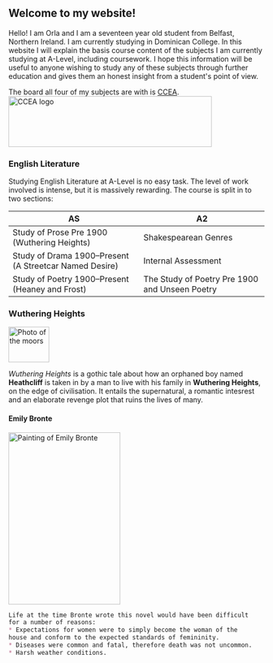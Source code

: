 ## Welcome to my website!

Hello! I am Orla and I am a seventeen year old student from Belfast, Northern Ireland. I am currently studying in Dominican College. In this website I will explain the basis course content of the subjects I am currently studying at A-Level, including coursework. I hope this information will be useful to anyone wishing to study any of these subjects through further education and gives them an honest insight from a student's point of view.

The board all four of my subjects are with is [CCEA](http://ccea.org.uk).
<img src="http://ccea.org.uk/sites/all/themes/ccea_subtheme/logo.png" alt="CCEA logo" width="400" height="100">

### English Literature

Studying English Literature at A-Level is no easy task. The level of work involved is intense, but it is massively rewarding. The course is split in to two sections:

AS | A2
------------ | -------------
Study of Prose Pre 1900 (Wuthering Heights) | Shakespearean Genres
Study of Drama 1900–Present (A Streetcar Named Desire) | Internal Assessment
Study of Poetry 1900–Present (Heaney and Frost) | The Study of Poetry Pre 1900 and Unseen Poetry


### Wuthering Heights
  
<img src="https://static.independent.co.uk/s3fs-public/styles/article_small/public/thumbnails/image/2018/03/29/17/wuth-heights-2.jpg" alt="Photo of the moors" width="80" height="70">

*Wuthering Heights* is a gothic tale about how an orphaned boy named **Heathcliff** is taken in by a man to live with his family in **Wuthering Heights**, on the edge of civilisation. It entails the supernatural, a romantic intesrest and an elaborate revenge plot that ruins the lives of many.

#### Emily Bronte

<img src="https://upload.wikimedia.org/wikipedia/commons/thumb/0/04/Emily_Bront%C3%AB_cropped.jpg/220px-Emily_Bront%C3%AB_cropped.jpg" alt="Painting of Emily Bronte" width="220" height="339">

```markdown
Life at the time Bronte wrote this novel would have been difficult 
for a number of reasons:
* Expectations for women were to simply become the woman of the 
house and conform to the expected standards of femininity.
* Diseases were common and fatal, therefore death was not uncommon.
* Harsh weather conditions.                                                                                                                                                                                       


